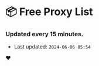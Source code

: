 # :package: Free Proxy List
### Updated every 15 minutes.

- Last updated: `2024-06-06 05:54`

:heart:
